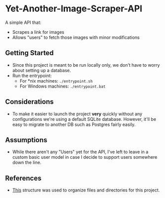# Yet-Another-Image-Scraper-API
A simple API that:
- Scrapes a link for images
- Allows "users" to fetch those images with minor modifications

## Getting Started
- Since this project is meant to be run locally only, we don't have to worry
about setting up a database.
- Run the entrypoint:
    - For *nix machines: `./entrypoint.sh`
    - For Windows machines: `./entrypoint.bat`


## Considerations
- To make it easier to launch the project **very** quickly without any configurations
we're using a default SQLite database. However, it'll be easy to migrate to another
DB such as Postgres fairly easily.


## Assumptions
- While there aren't any "Users" yet for the API, I've left to leave in a
custom basic user model in case I decide to support users somewhere down the line.


## References
- [This](https://github.com/saqibur/django-project-structure) structure was used
to organize files and directories for this project.
